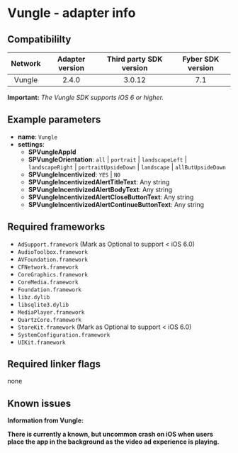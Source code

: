 # Vungle - adapter info

## Compatibililty

| Network | Adapter version | Third party SDK version | Fyber SDK version |
|:----------:|:-------------:|:-----------------------:|:------------:|
| Vungle | 2.4.0 | 3.0.12 | 7.1 |

**Important:** *The Vungle SDK supports iOS 6 or higher.*

## Example parameters

* **name**: `Vungle`
* **settings**:
	* **SPVungleAppId**
	* **SPVungleOrientation**: `all` | `portrait` | `landscapeLeft` | `landscapeRight` | `portraitUpsideDown` | `landscape` | `allButUpsideDown`
	* **SPVungleIncentivized**: `YES` | `NO`
	* **SPVungleIncentivizedAlertTitleText**: Any string
	* **SPVungleIncentivizedAlertBodyText**: Any string
	* **SPVungleIncentivizedAlertCloseButtonText**: Any string
	* **SPVungleIncentivizedAlertContinueButtonText**: Any string


## Required frameworks

* `AdSupport.framework` (Mark as Optional to support < iOS 6.0)
* `AudioToolbox.framework`
* `AVFoundation.framework`
* `CFNetwork.framework`
* `CoreGraphics.framework`
* `CoreMedia.framework`
* `Foundation.framework`
* `libz.dylib`
* `libsqlite3.dylib`
* `MediaPlayer.framework`
* `QuartzCore.framework`
* `StoreKit.framework` (Mark as Optional to support < iOS 6.0)
* `SystemConfiguration.framework`
* `UIKit.framework`

## Required linker flags

 none
 
## Known issues
**Information from Vungle:**

**There is currently a known, but uncommon crash on iOS when users place the app in the background as the video ad experience is playing.**